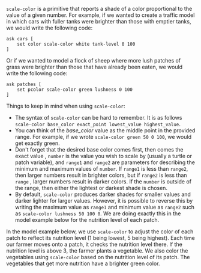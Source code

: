 `scale-color` is a primitive that reports a shade of a color proportional to the value of a given number. For example, if we wanted to create a traffic model in which cars with fuller tanks were brighter than those with emptier tanks, we would write the following code:



```
ask cars [
	set color scale-color white tank-level 0 100
]
```



Or if we wanted to model a flock of sheep where more lush patches of grass were brighter than those that have already been eaten, we would write the following code:



```
ask patches [
	set pcolor scale-color green lushness 0 100
]
```



Things to keep in mind when using `scale-color`: 

* The syntax of `scale-color` can be hard to remember. It is as follows `scale-color base_color exact_point lowest_value highest_value`. 
* You can think of the *base_color* value as the middle point in the provided range. For example, if we wrote `scale-color green 50 0 100`, we would get exactly green.
* Don't forget that the desired base color comes first, then comes the exact value ,  `number` is the value you wish to scale by (usually a turtle or patch variable), and `range1` and `range2` are parameters for describing the minimum and maximum  values of `number`. If `range1` is less than `range2`, then larger numbers result in brighter colors, but if `range2` is less than `range` , larger numbers result in darker colors. If the `number` is outside of the range, then either the lightest or darkest shade is chosen. 
* By default, `scale-color` produces darker shades for smaller values and darker lighter for larger values. However, it is possible to reverse this by writing the maximum value as `range1` and minimum value as `range2` such as `scale-color lushness 50 100 0`. We are doing exactly this in the model example below for the nutrition level of each patch.



In the model example below, we use `scale-color` to adjust the color of each patch to reflect its nutrition level (1 being lowest, 5 being highest). Each time our farmer moves onto a patch, it checks the nutrition level there. If the nutrition level is above 3, the farmer plants a vegetable. We also color the vegetables using `scale-color` based on the nutrition level of its patch. The vegetables that get more nutrition have a brighter green color.